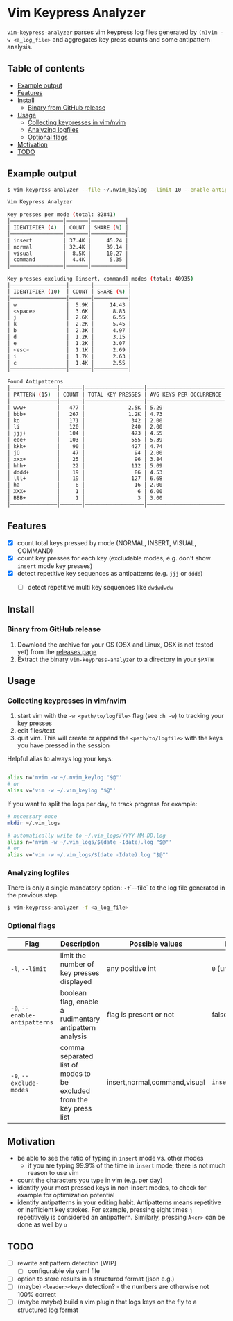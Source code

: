 # Vim Keypress Analyzer

`vim-keypress-analyzer` parses vim keypress log files generated by
`(n)vim -w <a_log_file>` and aggregates key press counts and some antipattern analysis.

## Table of contents

* [Example output](#example-output)
* [Features](#features)
* [Install](#install)
  * [Binary from GitHub release](#binary-from-github-release)
* [Usage](#usage)
  * [Collecting keypresses in vim/nvim](#collecting-keypresses-in-vim/nvim)
  * [Analyzing logfiles](#analyzing-logfiles)
  * [Optional flags](#optional-flags)
* [Motivation](#motivation)
* [TODO](#todo)

## Example output

```sh
$ vim-keypress-analyzer --file ~/.nvim_keylog --limit 10 --enable-antipatterns

Vim Keypress Analyzer

Key presses per mode (total: 82841)
│─────────────────│───────│───────────│
│ IDENTIFIER (4)  │ COUNT │ SHARE (%) │
│─────────────────│───────│───────────│
│ insert          │ 37.4K │     45.24 │
│ normal          │ 32.4K │     39.14 │
│ visual          │  8.5K │     10.27 │
│ command         │  4.4K │      5.35 │
│─────────────────│───────│───────────│

Key presses excluding [insert, command] modes (total: 40935)
│──────────────────│───────│───────────│
│ IDENTIFIER (10)  │ COUNT │ SHARE (%) │
│──────────────────│───────│───────────│
│ w                │  5.9K │     14.43 │
│ <space>          │  3.6K │      8.83 │
│ j                │  2.6K │      6.55 │
│ k                │  2.2K │      5.45 │
│ b                │  2.3K │      4.97 │
│ d                │  1.2K │      3.15 │
│ e                │  1.2K │      3.07 │
│ <esc>            │  1.1K │      2.69 │
│ i                │  1.7K │      2.63 │
│ c                │  1.4K │      2.55 │
│──────────────────│───────│───────────│

Found Antipatterns
│───────────────│───────│───────────────────│─────────────────────────│
│ PATTERN (15)  │ COUNT │ TOTAL KEY PRESSES │ AVG KEYS PER OCCURRENCE │
│───────────────│───────│───────────────────│─────────────────────────│
│ www+          │   477 │              2.5K │ 5.29                    │
│ bbb+          │   267 │              1.2K │ 4.73                    │
│ ko            │   171 │               342 │ 2.00                    │
│ li            │   120 │               240 │ 2.00                    │
│ jjj+          │   104 │               473 │ 4.55                    │
│ eee+          │   103 │               555 │ 5.39                    │
│ kkk+          │    90 │               427 │ 4.74                    │
│ jO            │    47 │                94 │ 2.00                    │
│ xxx+          │    25 │                96 │ 3.84                    │
│ hhh+          │    22 │               112 │ 5.09                    │
│ dddd+         │    19 │                86 │ 4.53                    │
│ lll+          │    19 │               127 │ 6.68                    │
│ ha            │     8 │                16 │ 2.00                    │
│ XXX+          │     1 │                 6 │ 6.00                    │
│ BBB+          │     1 │                 3 │ 3.00                    │
│───────────────│───────│───────────────────│─────────────────────────│
```

## Features

- [x] count total keys pressed by mode (NORMAL, INSERT, VISUAL, COMMAND)
- [x] count key presses for each key (excludable modes, e.g. don't show
  `insert` mode key presses)
- [x] detect repetitive key sequences as antipatterns (e.g. `jjj` or `dddd`)
  - [ ] detect repetitive multi key sequences like `dwdwdwdw`


## Install

### Binary from GitHub release

1. Download the archive for your OS (OSX and Linux, OSX is not tested yet) from the [releases page](https://github.com/phux/vim-keypress-analyzer/releases)
1. Extract the binary `vim-keypress-analyzer` to a directory in your `$PATH`

## Usage

### Collecting keypresses in vim/nvim

1. start vim with the `-w <path/to/logfile>` flag (see `:h -w`) to tracking
   your key presses
1. edit files/text
1. quit vim. This will create or append the `<path/to/logfile>` with the
   keys you have pressed in the session

Helpful alias to always log your keys:

```sh

alias n='nvim -w ~/.nvim_keylog "$@"'
# or
alias v='vim -w ~/.vim_keylog "$@"'
```

If you want to split the logs per day, to track progress for example:

```sh
# necessary once
mkdir ~/.vim_logs

# automatically write to ~/.vim_logs/YYYY-MM-DD.log
alias n='nvim -w ~/.vim_logs/$(date -Idate).log "$@"'
# or
alias v='vim -w ~/.vim_logs/$(date -Idate).log "$@"'
```

### Analyzing logfiles

There is only a single mandatory option: `-f`\`--file` to the log file generated in the previous step.

```sh
$ vim-keypress-analyzer -f <a_log_file>
```

### Optional flags

| Flag                          | Description                                                          | Possible values              | Default          |
|-------------------------------|----------------------------------------------------------------------|------------------------------|------------------|
| `-l`, `--limit`               | limit the number of key presses displayed                            | any positive int             | `0` (unlimited)  |
| `-a`, `--enable-antipatterns` | boolean flag, enable a rudimentary antipattern analysis              | flag is present or not       | false            |
| `-e`, `--exclude-modes`       | comma separated list of modes to be excluded from the key press list | insert,normal,command,visual | `insert,command` |

## Motivation

- be able to see the ratio of typing in `insert` mode vs. other modes
  - if you are typing 99.9% of the time in `insert` mode, there is not much reason to use vim
- count the characters you type in vim (e.g. per day)
- identify your most pressed keys in non-insert modes, to check for example for
  optimization potential
- identify antipatterns in your editing habit. Antipatterns means repetitive or inefficient key strokes.
  For example, pressing eight times `j` repetitively is considered an
  antipattern. Similarly, pressing `A<cr>` can be done as well by `o`

## TODO

- [ ] rewrite antipattern detection [WIP]
  - [ ] configurable via yaml file
- [ ] option to store results in a structured format (json e.g.)
- [ ] (maybe) `<leader><key>` detection? - the numbers are otherwise not 100% correct
- [ ] (maybe maybe) build a vim plugin that logs keys on the fly to a structured log format
